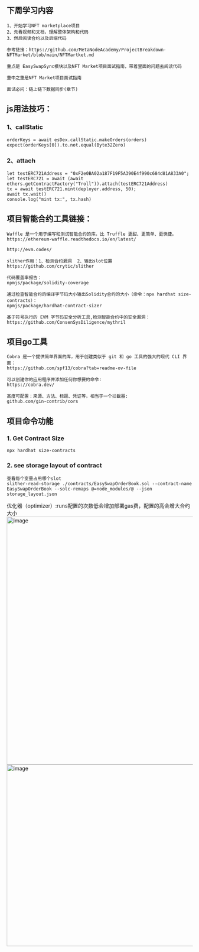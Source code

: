 ## 下周学习内容

    1、开始学习NFT marketplace项目
    2、先看视频和文档，理解整体架构和代码
    3、然后阅读合约以及后端代码
    
    参考链接：https://github.com/MetaNodeAcademy/ProjectBreakdown-NFTMarket/blob/main/NFTMartket.md
    
    重点是 EasySwapSync模块以及NFT Market项目面试指南，带着里面的问题去阅读代码
    
    重中之重是NFT Market项目面试指南
    
    面试必问：链上链下数据同步(章节)



## js用法技巧：
### 1、callStatic
    orderKeys = await esDex.callStatic.makeOrders(orders)
    expect(orderKeys[0]).to.not.equal(Byte32Zero)

### 2、attach
    let testERC721Address = "0xF2e0BA02a187F19F5A390E4f990c684d81A833A0";
    let testERC721 = await (await ethers.getContractFactory("Troll")).attach(testERC721Address)
    tx = await testERC721.mint(deployer.address, 50);
    await tx.wait()
    console.log("mint tx:", tx.hash)

## 项目智能合约工具链接：

    Waffle 是一个用于编写和测试智能合约的库。比 Truffle 更甜、更简单、更快捷。
    https://ethereum-waffle.readthedocs.io/en/latest/
	
    http://evm.codes/
	
	slither作用：1、检测合约漏洞  2、输出slot位置
	https://github.com/crytic/slither

    代码覆盖率报告：
    npmjs/package/solidity-coverage

    通过检查智能合约的编译字节码大小输出Solidity合约的大小（命令：npx hardhat size-contracts）：
	npmjs/package/hardhat-contract-sizer

    基于符号执行的 EVM 字节码安全分析工具,检测智能合约中的安全漏洞：
	https://github.com/ConsenSysDiligence/mythril
	

## 项目go工具
     
	Cobra 是一个提供简单界面的库，用于创建类似于 git 和 go 工具的强大的现代 CLI 界面：
    https://github.com/spf13/cobra?tab=readme-ov-file
	
	可以创建你的应用程序并添加任何你想要的命令:
    https://cobra.dev/
	
	高度可配置：来源、方法、标题、凭证等，相当于一个拦截器:
	github.com/gin-contrib/cors

 
    

## 项目命令功能
### 1. Get Contract Size
    npx hardhat size-contracts


### 2. see storage layout of contract
    查看每个变量占用哪个slot
    slither-read-storage ./contracts/EasySwapOrderBook.sol --contract-name EasySwapOrderBook --solc-remaps @=node_modules/@ --json storage_layout.json



优化器（optimizer）:runs配置的次数低会增加部署gas费，配置的高会增大合约大小
<img width="700" height="671" alt="image" src="https://github.com/user-attachments/assets/651562e3-f587-4b67-9b51-1505a7827117" />
<img width="730" height="492" alt="image" src="https://github.com/user-attachments/assets/2a5198bf-819e-4344-b2f9-d60534d49056" />

